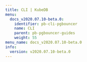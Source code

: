 ```yaml
---
title: CLI | KubeDB
menu:
  docs_v2020.07.10-beta.0:
    identifier: pb-cli-pgbouncer
    name: CLI
    parent: pb-pgbouncer-guides
    weight: 55
menu_name: docs_v2020.07.10-beta.0
info:
  version: v2020.07.10-beta.0
---
```


